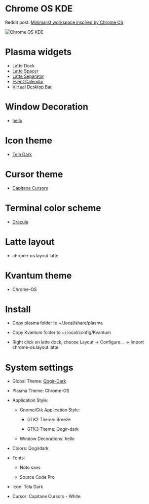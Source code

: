 # Chrome OS KDE
Reddit post: [Minimalist workspace inspired by Chrome OS](https://www.reddit.com/r/unixporn/comments/e8lm07/plasma_minimalist_workspace_inspired_by_chrome_os/)

![Chrome OS KDE](https://github.com/nopain2110/Chrome-OS-kde/blob/master/preview.png?raw=true)

# Plasma widgets
- Latte Dock
- [Latte Spacer](https://github.com/psifidotos/applet-latte-spacer)
- [Latte Separator](https://github.com/psifidotos/applet-latte-separator)
- [Event Calendar](https://github.com/Zren/plasma-applet-eventcalendar)
- [Virtual Desktop Bar](https://github.com/wsdfhjxc/virtual-desktop-bar)

# Window Decoration 
- [hello](https://github.com/n4n0GH/hello)

# Icon theme
- [Tela Dark](https://github.com/vinceliuice/Tela-icon-theme)

# Cursor theme
- [Capitane Cursors](https://github.com/keeferrourke/capitaine-cursors)

# Terminal color scheme
- [Dracula](https://draculatheme.com/konsole/)

# Latte layout
- chrome-os.layout.latte

# Kvantum theme
- Chrome-OS

# Install
- Copy plasma folder to ~/.local/share/plasma

- Copy Kvantum folder to ~/.local/config/Kvantum

- Right click on latte dock, choose Layout -> Configure... -> Import chrome-os.layout.latte.

# System settings
- Global Theme: [Qogir-Dark](https://github.com/vinceliuice/Qogir-kde)

- Plasma Theme: Chrome-OS

- Application Style:
  
  - Gnome/Gtk Application Style:

    - GTK2 Theme: Breeze

    - GTK3 Theme: Qogir-dark

  - Window Decorations: hello

- Colors: Qogirdark

- Fonts:

  - Noto sans
  
  - Source Code Pro

- Icon: Tela Dark

- Cursor: Capitane Cursors - White